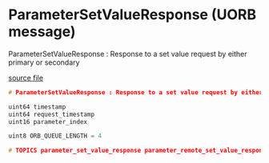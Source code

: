 # ParameterSetValueResponse (UORB message)

ParameterSetValueResponse : Response to a set value request by either primary or secondary

[source file](https://github.com/PX4/PX4-Autopilot/blob/main/msg/ParameterSetValueResponse.msg)

```c
# ParameterSetValueResponse : Response to a set value request by either primary or secondary

uint64 timestamp
uint64 request_timestamp
uint16 parameter_index

uint8 ORB_QUEUE_LENGTH = 4

# TOPICS parameter_set_value_response parameter_remote_set_value_response parameter_primary_set_value_response
```
